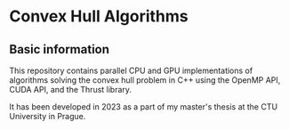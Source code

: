 # Convex Hull Algorithms

## Basic information
This repository contains parallel CPU and GPU implementations of algorithms solving the convex hull problem in C++ using the OpenMP API, CUDA API, and the Thrust library.

It has been developed in 2023 as a part of my master's thesis at the CTU University in Prague.
